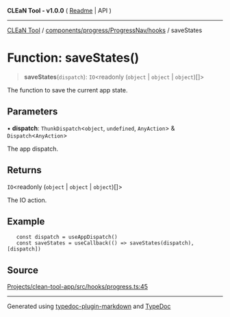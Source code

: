 **CLEaN Tool - v1.0.0** ( [Readme](../../../../../README.md) \| API )

***

[CLEaN Tool](../../../../../modules.md) / [components/progress/ProgressNav/hooks](../README.md) / saveStates

# Function: saveStates()

> **saveStates**(`dispatch`): `IO`\<readonly (`object` \| `object` \| `object`)[]\>

The function to save the current app state.

## Parameters

▪ **dispatch**: `ThunkDispatch`\<`object`, `undefined`, `AnyAction`\> & `Dispatch`\<`AnyAction`\>

The app dispatch.

## Returns

`IO`\<readonly (`object` \| `object` \| `object`)[]\>

The IO action.

## Example

```tsx
   const dispatch = useAppDispatch()
   const saveStates = useCallback(() => saveStates(dispatch), [dispatch])
```

## Source

[Projects/clean-tool-app/src/hooks/progress.ts:45](https://github.com/yuckyh/clean-tool-app/)

***

Generated using [typedoc-plugin-markdown](https://www.npmjs.com/package/typedoc-plugin-markdown) and [TypeDoc](https://typedoc.org/)
